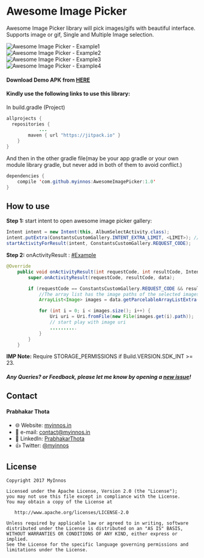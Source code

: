 # Awesome Image Picker
Awesome Image Picker library will pick images/gifs with beautiful interface. Supports image or gif, Single and Multiple Image selection.

 ![Awesome Image Picker - Example1](https://s19.postimg.org/4bxmouwbn/Image_Picker_example_1.png)
 `` ``
 ![Awesome Image Picker - Example2](https://s19.postimg.org/jlxhw1rtv/Image_Picker_example_2.png)
 `` ``
 ![Awesome Image Picker - Example3](https://s19.postimg.org/4ehibozz7/Image_Picker_example_3.png)
 `` ``
 ![Awesome Image Picker - Example4](https://s19.postimg.org/91nkdgnc3/Image_Picker_example_4.png)
 
#### Download Demo APK from [HERE](https://github.com/myinnos/AwesomeImagePicker/blob/master/apk/image-picker-demo.apk "APK")
  
#### Kindly use the following links to use this library:

In build.gradle (Project)
```java
allprojects {
  repositories {
			...
		maven { url "https://jitpack.io" }
	}
}
```
And then in the other gradle file(may be your app gradle or your own module library gradle, but never add in both of them to avoid conflict.)
```java
dependencies {
    compile 'com.github.myinnos:AwesomeImagePicker:1.0'
}
```
How to use
-----
**Step 1:** start intent to open awesome image picker gallery:
```java
Intent intent = new Intent(this, AlbumSelectActivity.class);
intent.putExtra(ConstantsCustomGallery.INTENT_EXTRA_LIMIT, <LIMIT>); // set limit for image selection
startActivityForResult(intent, ConstantsCustomGallery.REQUEST_CODE);
```
**Step 2:** onActivityResult : [#Example](https://github.com/myinnos/AwesomeImagePicker/blob/master/app/src/main/java/in/myinnos/imagepicker/MainActivity.java "Example")
```java
@Override
    public void onActivityResult(int requestCode, int resultCode, Intent data) {
        super.onActivityResult(requestCode, resultCode, data);

        if (requestCode == ConstantsCustomGallery.REQUEST_CODE && resultCode == Activity.RESULT_OK && data != null) {
            //The array list has the image paths of the selected images
            ArrayList<Image> images = data.getParcelableArrayListExtra(ConstantsCustomGallery.INTENT_EXTRA_IMAGES);

            for (int i = 0; i < images.size(); i++) {
                Uri uri = Uri.fromFile(new File(images.get(i).path));
                // start play with image uri
                ..........
            }
        }
    }
```
**IMP Note:** Require STORAGE_PERMISSIONS if Build.VERSION.SDK_INT >= 23.
##### Any Queries? or Feedback, please let me know by opening a [new issue](https://github.com/myinnos/AwesomeImagePicker/issues/new)!

## Contact
#### Prabhakar Thota
* :globe_with_meridians: Website: [myinnos.in](http://www.myinnos.in "Prabhakar Thota")
* :email: e-mail: contact@myinnos.in
* :mag_right: LinkedIn: [PrabhakarThota](https://www.linkedin.com/in/prabhakarthota "Prabhakar Thota on LinkedIn")
* :thumbsup: Twitter: [@myinnos](https://twitter.com/myinnos "Prabhakar Thota on twitter")   

License
-------

    Copyright 2017 MyInnos

    Licensed under the Apache License, Version 2.0 (the "License");
    you may not use this file except in compliance with the License.
    You may obtain a copy of the License at

       http://www.apache.org/licenses/LICENSE-2.0

    Unless required by applicable law or agreed to in writing, software
    distributed under the License is distributed on an "AS IS" BASIS,
    WITHOUT WARRANTIES OR CONDITIONS OF ANY KIND, either express or implied.
    See the License for the specific language governing permissions and
    limitations under the License.

